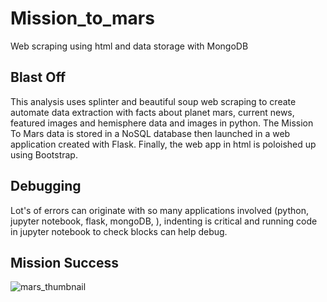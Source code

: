 # Mission_to_mars
Web scraping using html and data storage with MongoDB

## Blast Off
This analysis uses splinter and beautiful soup web scraping to create automate data extraction with facts about planet mars, current news, featured images and  hemisphere data and images in python. The Mission To Mars data is stored in a NoSQL database then launched in a web application created with Flask. Finally, the web app in html is poloished up using Bootstrap.

## Debugging
Lot's of errors can originate with so many applications involved (python, jupyter notebook, flask, mongoDB, ), indenting is critical and running code in jupyter notebook to check blocks can help debug. 

## Mission Success

![mars_thumbnail](https://user-images.githubusercontent.com/79612565/119294227-d2f58c80-bc08-11eb-8958-a98b299de3e5.png)


